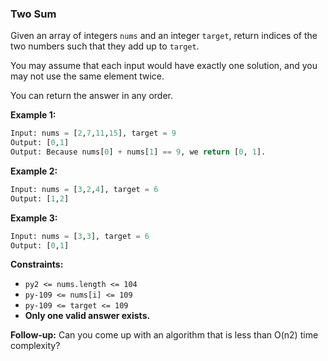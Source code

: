 ### Two Sum
Given an array of integers `nums` and an integer `target`, return indices of the two numbers such that they add up to `target`.

You may assume that each input would have exactly one solution, and you may not use the same element twice.

You can return the answer in any order.

 

**Example 1:**
```py
Input: nums = [2,7,11,15], target = 9
Output: [0,1]
Output: Because nums[0] + nums[1] == 9, we return [0, 1].
```
**Example 2:**
```py
Input: nums = [3,2,4], target = 6
Output: [1,2]
```
**Example 3:**
```py
Input: nums = [3,3], target = 6
Output: [0,1]
```

**Constraints:**

* ```py2 <= nums.length <= 104```
* ```py-109 <= nums[i] <= 109```
* ```py-109 <= target <= 109```
* **Only one valid answer exists.**
 

**Follow-up:** Can you come up with an algorithm that is less than O(n2) time complexity?
